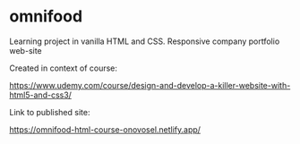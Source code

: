 # omnifood
Learning project in vanilla HTML and CSS. Responsive company portfolio web-site

Created in context of course:

https://www.udemy.com/course/design-and-develop-a-killer-website-with-html5-and-css3/

Link to published site:

https://omnifood-html-course-onovosel.netlify.app/
